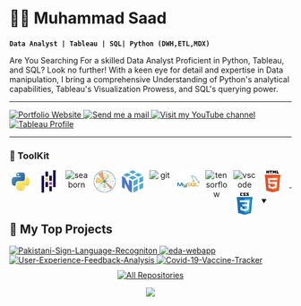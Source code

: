 # 👨‍💻 Muhammad Saad

**`Data Analyst | Tableau | SQL| Python (DWH,ETL,MDX)`**

Are You Searching For a skilled Data Analyst  Proficient in Python, Tableau, and SQL? Look no further! With a keen eye for detail and expertise in Data manipulation, I bring a comprehensive Understanding of Python's analytical capabilities, Tableau's Visualization Prowess, and SQL's querying power.

---
   <p align="left">
    <a href="https://muhammadsaad-ml.github.io" target="_blank" rel="noopener noreferrer">
        <img alt="Portfolio Website" title="Portfolio Website" src="https://img.shields.io/badge/Portfolio-FFD700?style=for-the-badge&logo=dev.to&logoColor=black"/>
    </a>
    <a href="mailto:saad345khan@gmail.com" target="_blank" rel="noopener noreferrer">
        <img alt="Send me a mail" title="Send me a mail" src="https://img.shields.io/badge/Gmail-D14836?style=for-the-badge&logo=gmail&logoColor=white"/>
    </a>
    <a href="https://www.youtube.com/@MuhammadSaad-ou4cp/playlists" target="_blank" rel="noopener noreferrer">
        <img alt="Visit my YouTube channel" title="Visit my YouTube channel" src="https://img.shields.io/badge/YouTube-FF0000?style=for-the-badge&logo=youtube&logoColor=white"/>
    </a>
    <a href="https://public.tableau.com/app/profile/muhammad.saad7987/vizzes" target="_blank" rel="noopener noreferrer">
        <img alt="Tableau Profile" title="Tableau Profile" src="https://img.shields.io/badge/Tableau-E97627?style=for-the-badge&logo=tableau&logoColor=white"/>
    </a>
</p>


---
### 🧰 ToolKit
<p align="center">
  <a href="https://www.python.org" target="_blank" rel="noreferrer">
    <img align="left" alt="python" width="40" style="padding-right: 10px;" src="https://raw.githubusercontent.com/devicons/devicon/master/icons/python/python-original.svg"/>
  </a>
  <a href="https://pandas.pydata.org/" target="_blank" rel="noreferrer">
    <img align="left" alt="pandas" width="40" style="padding-right: 10px;" src="https://raw.githubusercontent.com/devicons/devicon/2ae2a900d2f041da66e950e4d48052658d850630/icons/pandas/pandas-original.svg"/>
  </a>
  <a href="https://seaborn.pydata.org/" target="_blank" rel="noreferrer">
    <img align="left" alt="seaborn" width="40" style="padding-right: 10px;" src="https://seaborn.pydata.org/_images/logo-mark-lightbg.svg"/>
  </a>
  <a href="https://matplotlib.org/" target="_blank" rel="noreferrer">
    <img align="left" alt="matplotlib" width="40" style="padding-right: 10px;" src="https://raw.githubusercontent.com/devicons/devicon/master/icons/matplotlib/matplotlib-original.svg"/>
  </a>
  <a href="https://numpy.org/" target="_blank" rel="noreferrer">
    <img align="left" alt="numpy" width="40" style="padding-right: 10px;" src="https://raw.githubusercontent.com/devicons/devicon/master/icons/numpy/numpy-original.svg"/>
  </a>
     <a href="https://git-scm.com/" target="_blank" rel="noreferrer">
    <img align="left" alt="git" height ="35"width="40" style="padding-right: 10px;" src="https://img.shields.io/badge/Tableau-E97627?style=for-the-badge&logo=Tableau&logoColor=white"/>
  </a> 
  <a href="https://www.iso.org/standard/63555.html" target="_blank" rel="noreferrer">
    <img align="left" alt="SQL" width="40" style="padding-right: 10px;" src="https://raw.githubusercontent.com/devicons/devicon/master/icons/mysql/mysql-original-wordmark.svg"/>
  </a>
  <a href="https://www.tensorflow.org/" target="_blank" rel="noreferrer">
    <img align="left" alt="tensorflow" width="40" style="padding-right: 10px;" src="https://www.vectorlogo.zone/logos/tensorflow/tensorflow-icon.svg"/>
  </a>
  <a href="https://code.visualstudio.com/" target="_blank" rel="noreferrer">
    <img align="left" alt="vscode" width="40" style="padding-right: 10px;" src="https://www.vectorlogo.zone/logos/visualstudio_code/visualstudio_code-icon.svg"/>
  </a>

  <a href="https://www.w3.org/html/" target="_blank" rel="noreferrer">
    <img align="left" alt="HTML5" width="40" style="padding-right: 10px;" src="https://raw.githubusercontent.com/devicons/devicon/master/icons/html5/html5-original-wordmark.svg"/>
  </a>
  <a href="https://www.w3.org/Style/CSS/Overview.en.html" target="_blank" rel="noreferrer">
    <img align="left" alt="CSS3" width="40" style="padding-right: 10px;" src="https://raw.githubusercontent.com/devicons/devicon/master/icons/css3/css3-original-wordmark.svg"/>
  </a>
</p>

</p>


  
</p>


</br>



---

<details open> 
  <summary><h2>📘 My Top Projects</h2></summary>
  <p align="left">
    <a href="https://github.com/MuhammadSaad-ml/Pakistani-Sign-Language-Recogniton">
        <img width="278" src="https://denvercoder1-github-readme-stats.vercel.app/api/pin/?username=MuhammadSaad-ml&repo=Pakistani-Sign-Language-Recogniton&theme=react&bg_color=1F222E&title_color=F85D7F&hide_border=true&icon_color=F8D866&show_icons=false" alt="Pakistani-Sign-Language-Recogniton">
    </a>
    <a href="https://github.com/MuhammadSaad-ml/eda-webapp">
        <img width="278" src="https://denvercoder1-github-readme-stats.vercel.app/api/pin/?username=MuhammadSaad-ml&repo=eda-webapp&theme=react&bg_color=1F222E&title_color=F85D7F&hide_border=true&icon_color=F8D866&show_icons=false" alt="eda-webapp">
    </a>
    <a href="https://github.com/MuhammadSaad-ml/User-Experience-Feedback-Analysis">
        <img width="278" src="https://denvercoder1-github-readme-stats.vercel.app/api/pin/?username=MuhammadSaad-ml&repo=User-Experience-Feedback-Analysis&theme=react&bg_color=1F222E&title_color=F85D7F&hide_border=true&icon_color=F8D866&show_icons=false" alt="User-Experience-Feedback-Analysis">
    </a>
    <a href="https://github.com/MuhammadSaad-ml/Covid-19-Vaccine-Tracker">
        <img width="278" src="https://denvercoder1-github-readme-stats.vercel.app/api/pin/?username=MuhammadSaad-ml&repo=Covid-19-Vaccine-Tracker&theme=react&bg_color=1F222E&title_color=F85D7F&hide_border=true&icon_color=F8D866&show_icons=false" alt="Covid-19-Vaccine-Tracker">
    </a>
<a href="https://github.com/MuhammadSaad-ml?tab=repositories" style="display: block; text-align: center; margin-top: 10px;">
    <img alt="All Repositories" title="All Repositories" src="https://custom-icon-badges.demolab.com/badge/-Click%20Here%20For%20All%20My%20Repos-1F222E?style=for-the-badge&logoColor=white&logo=repo"/>
  </a>
</p>

</details>


<p align='center'>
  <a href="#"><img src="https://github-readme-stats.vercel.app/api?username=MuhammadSaad-ml&show_icons=true&count_private=true&theme=darkwidth"="350"></a>
</p>



